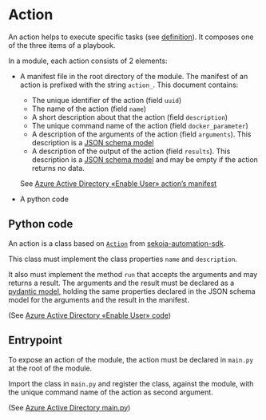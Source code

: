 # Action

An action helps to execute specific tasks (see [definition](https://docs.sekoia.io/xdr/features/automate/actions/)). It composes one of the three items of a playbook.

In a module, each action consists of 2 elements:

- A manifest file in the root directory of the module. The manifest of an action is prefixed with the string `action_`.
  This document contains:
  	- The unique identifier of the action (field `uuid`)
	- The name of the action (field `name`)
	- A short description about that the action (field `description`)
	- The unique command name of the action (field `docker_parameter`)
	- A description of the arguments of the action (field `arguments`). This description is a [JSON schema model](https://json-schema.org/)
	- A description of the output of the action (field `results`). This description is a [JSON schema model](https://json-schema.org/) and may be empty if the action returns no data.

  See [Azure Active Directory «Enable User» action’s manifest](../AzureActiveDirectory/action_enable_user.json)

- A python code 

## Python code

An action is a class based on [`Action`](https://github.com/SEKOIA-IO/sekoia-automation-sdk/blob/main/sekoia_automation/action.py) from [sekoia-automation-sdk](https://github.com/SEKOIA-IO/sekoia-automation-sdk/). 

This class must implement the class properties `name` and `description`.

It also must implement the method `run` that accepts the arguments and may returns a result.
The arguments and the result must be declared as a [pydantic model](https://docs.pydantic.dev/), holding the same properties declared in the JSON schema model for the arguments and the result in the manifest.

(See [Azure Active Directory «Enable User» code](../AzureActiveDirectory/azure_ad/user.py))

## Entrypoint

To expose an action of the module, the action must be declared in `main.py` at the root of the module.

Import the class in `main.py` and register the class, against the module, with the unique command name of the action as second argument.

(See [Azure Active Directory main.py](../AzureActiveDirectory/main.py))
